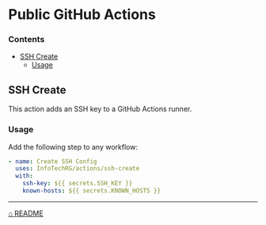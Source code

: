 # Public GitHub Actions

### Contents

- [SSH Create](#ssh-create)
  - [Usage](#usage)

## SSH Create

This action adds an SSH key to a GitHub Actions runner.

### Usage

Add the following step to any workflow:

```yaml
- name: Create SSH Config
  uses: InfoTechRG/actions/ssh-create
  with:
    ssh-key: ${{ secrets.SSH_KEY }}
    known-hosts: ${{ secrets.KNOWN_HOSTS }}
```

---

[⌂ README](../../README.md)
